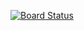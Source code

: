 [![Board Status](https://dev.azure.com/clouduserp8356a9ca/b75c01aa-eac2-4eba-ba0e-519b699f702c/fb8428e2-1156-4089-abd0-bf766d55d35b/_apis/work/boardbadge/8db60e7f-dfd2-439a-ada8-11a4459809ac)](https://dev.azure.com/clouduserp8356a9ca/b75c01aa-eac2-4eba-ba0e-519b699f702c/_boards/board/t/fb8428e2-1156-4089-abd0-bf766d55d35b/Microsoft.RequirementCategory)